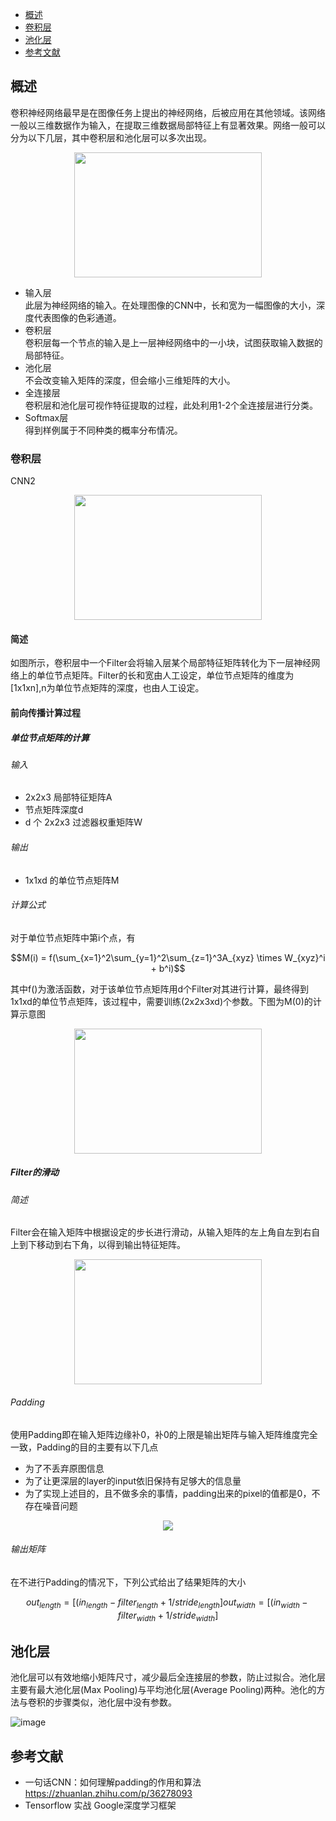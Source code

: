 <!-- GFM-TOC -->
* [概述](#概述)
* [卷积层](#卷积层)
* [池化层](#池化层)
* [参考文献](#参考文献)
<!-- GFM-TOC -->

## 概述

卷积神经网络最早是在图像任务上提出的神经网络，后被应用在其他领域。该网络一般以三维数据作为输入，在提取三维数据局部特征上有显著效果。网络一般可以分为以下几层，其中卷积层和池化层可以多次出现。

<center><img width = '300' height ='200' src ="https://img-blog.csdn.net/20160404000501632"/></center>

- 输入层<br>
此层为神经网络的输入。在处理图像的CNN中，长和宽为一幅图像的大小，深度代表图像的色彩通道。
- 卷积层<br>
卷积层每一个节点的输入是上一层神经网络中的一小块，试图获取输入数据的局部特征。
- 池化层<br>
不会改变输入矩阵的深度，但会缩小三维矩阵的大小。
- 全连接层<br>
卷积层和池化层可视作特征提取的过程，此处利用1-2个全连接层进行分类。
- Softmax层<br>
得到样例属于不同种类的概率分布情况。

### 卷积层

CNN2

<center><img width = '300' height ='200' src ="https://img-blog.csdn.net/20160404000501632"/></center>

#### 简述

如图所示，卷积层中一个Filter会将输入层某个局部特征矩阵转化为下一层神经网络上的单位节点矩阵。Filter的长和宽由人工设定，单位节点矩阵的维度为[1x1xn],n为单位节点矩阵的深度，也由人工设定。

#### 前向传播计算过程

##### 单位节点矩阵的计算 

###### 输入
- 2x2x3 局部特征矩阵A
- 节点矩阵深度d
- d 个 2x2x3 过滤器权重矩阵W

###### 输出
- 1x1xd 的单位节点矩阵M

###### 计算公式

对于单位节点矩阵中第i个点，有


```math
M(i) = f(\sum_{x=1}^2\sum_{y=1}^2\sum_{z=1}^3A_{xyz} \times W_{xyz}^i + b^i)
```

其中f()为激活函数，对于该单位节点矩阵用d个Filter对其进行计算，最终得到1x1xd的单位节点矩阵，该过程中，需要训练(2x2x3xd)个参数。下图为M(0)的计算示意图

<center><img width = '300' height ='200' src ="https://img-blog.csdn.net/20160404000501632"/></center>

##### Filter的滑动

###### 简述

Filter会在输入矩阵中根据设定的步长进行滑动，从输入矩阵的左上角自左到右自上到下移动到右下角，以得到输出特征矩阵。

<center><img width = '300' height ='200' src ="https://img-blog.csdn.net/20160404000501632"/></center>

###### Padding

使用Padding即在输入矩阵边缘补0，补0的上限是输出矩阵与输入矩阵维度完全一致，Padding的目的主要有以下几点

- 为了不丢弃原图信息
- 为了让更深层的layer的input依旧保持有足够大的信息量
- 为了实现上述目的，且不做多余的事情，padding出来的pixel的值都是0，不存在噪音问题


<center><img src ="https://img-blog.csdn.net/20160404000501632"/></center>

###### 输出矩阵

在不进行Padding的情况下，下列公式给出了结果矩阵的大小


```math
out_{length} = [(in_{length}-filter_{length} + 1 / stride_{length}]

out_{width} = [(in_{width}-filter_{width} + 1 / stride_{width}]
```

## 池化层

池化层可以有效地缩小矩阵尺寸，减少最后全连接层的参数，防止过拟合。池化层主要有最大池化层(Max Pooling)与平均池化层(Average Pooling)两种。池化的方法与卷积的步骤类似，池化层中没有参数。

![image](314A0EBA6EBE452D8D1CED9466A9A023)



## 参考文献
- 一句话CNN：如何理解padding的作用和算法 https://zhuanlan.zhihu.com/p/36278093
- Tensorflow 实战 Google深度学习框架
